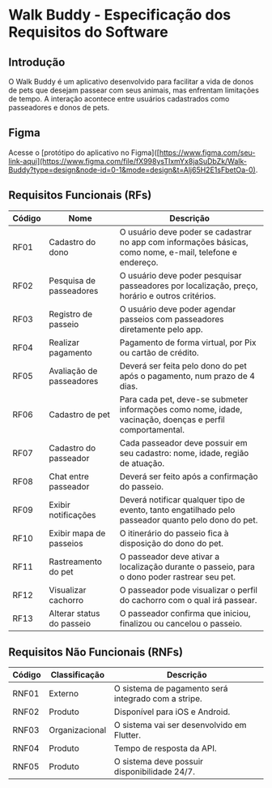 # Walk Buddy - Especificação dos Requisitos do Software

## Introdução

O Walk Buddy é um aplicativo desenvolvido para facilitar a vida de donos de pets que desejam passear com seus animais, mas enfrentam limitações de tempo. A interação acontece entre usuários cadastrados como passeadores e donos de pets.

## Figma

Acesse o [protótipo do aplicativo no Figma]([https://www.figma.com/seu-link-aqui](https://www.figma.com/file/fX998ysTIxmYx8jaSuDbZk/Walk-Buddy?type=design&node-id=0-1&mode=design&t=Alj65H2E1sFbetOa-0).

## Requisitos Funcionais (RFs)

| Código | Nome               | Descrição |
|--------|--------------------|-----------|
| RF01   | Cadastro do dono   | O usuário deve poder se cadastrar no app com informações básicas, como nome, e-mail, telefone e endereço. |
| RF02   | Pesquisa de passeadores | O usuário deve poder pesquisar passeadores por localização, preço, horário e outros critérios. |
| RF03   | Registro de passeio | O usuário deve poder agendar passeios com passeadores diretamente pelo app. |
| RF04   | Realizar pagamento | Pagamento de forma virtual, por Pix ou cartão de crédito. |
| RF05   | Avaliação de passeadores | Deverá ser feita pelo dono do pet após o pagamento, num prazo de 4 dias. |
| RF06   | Cadastro de pet | Para cada pet, deve-se submeter informações como nome, idade, vacinação, doenças e perfil comportamental. |
| RF07   | Cadastro do passeador | Cada passeador deve possuir em seu cadastro: nome, idade, região de atuação. |
| RF08   | Chat entre passeador | Deverá ser feito após a confirmação do passeio. |
| RF09   | Exibir notificações | Deverá notificar qualquer tipo de evento, tanto engatilhado pelo passeador quanto pelo dono do pet. |
| RF10   | Exibir mapa de passeios | O itinerário do passeio fica à disposição do dono do pet. |
| RF11   | Rastreamento do pet | O passeador deve ativar a localização durante o passeio, para o dono poder rastrear seu pet. |
| RF12   | Visualizar cachorro | O passeador pode visualizar o perfil do cachorro com o qual irá passear. |
| RF13   | Alterar status do passeio | O passeador confirma que iniciou, finalizou ou cancelou o passeio. |

## Requisitos Não Funcionais (RNFs)

| Código | Classificação | Descrição |
|--------|---------------|-----------|
| RNF01  | Externo       | O sistema de pagamento será integrado com a stripe. |
| RNF02  | Produto       | Disponível para iOS e Android. |
| RNF03  | Organizacional | O sistema vai ser desenvolvido em Flutter. |
| RNF04  | Produto       | Tempo de resposta da API. |
| RNF05  | Produto       | O sistema deve possuir disponibilidade 24/7. |
